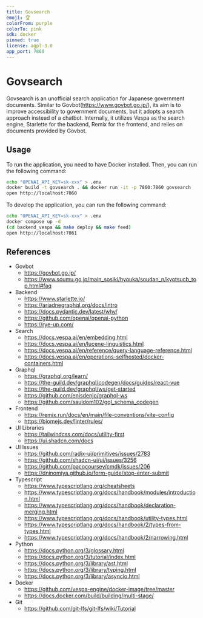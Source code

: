 ```yaml
---
title: Govsearch
emoji: 🏆
colorFrom: purple
colorTo: pink
sdk: docker
pinned: true
license: agpl-3.0
app_port: 7860
---
```


# Govsearch

Govsearch is an unofficial search application for Japanese government
documents. Similar to Govbot(https://www.govbot.go.jp/), its aim is to
improve accessibility to government documents, but it adopts a search
approach instead of a chatbot. Internally, it utilizes Vespa as the
search engine, Starlette for the backend, Remix for the frontend, and
relies on documents provided by Govbot.

## Usage

To run the application, you need to have Docker installed. Then, you
can run the following command:

```sh
echo "OPENAI_API_KEY=sk-xxx" > .env
docker build -t govsearch . && docker run -it -p 7860:7860 govsearch
open http://localhost:7860
```

To develop the application, you can run the following command:

```sh
echo "OPENAI_API_KEY=sk-xxx" > .env
docker compose up -d
(cd backend_vespa && make deploy && make feed)
open http://localhost:7861
```

## References

- Govbot
    - https://govbot.go.jp/
    - https://www.soumu.go.jp/main_sosiki/hyouka/soudan_n/kyotsucb_top.html#faq
- Backend
    - https://www.starlette.io/
    - https://ariadnegraphql.org/docs/intro
    - https://docs.pydantic.dev/latest/why/
    - https://github.com/openai/openai-python
    - https://rye-up.com/
- Search
    - https://docs.vespa.ai/en/embedding.html
    - https://docs.vespa.ai/en/lucene-linguistics.html
    - https://docs.vespa.ai/en/reference/query-language-reference.html
    - https://docs.vespa.ai/en/operations-selfhosted/docker-containers.html
- Graphql
    - https://graphql.org/learn/
    - https://the-guild.dev/graphql/codegen/docs/guides/react-vue
    - https://the-guild.dev/graphql/ws/get-started
    - https://github.com/enisdenjo/graphql-ws
    - https://github.com/sauldom102/gql_schema_codegen
- Frontend
    - https://remix.run/docs/en/main/file-conventions/vite-config
    - https://biomejs.dev/linter/rules/
- UI Libraries
    - https://tailwindcss.com/docs/utility-first
    - https://ui.shadcn.com/docs
- UI Issues
    - https://github.com/radix-ui/primitives/issues/2783
    - https://github.com/shadcn-ui/ui/issues/3256
    - https://github.com/pacocoursey/cmdk/issues/206
    - https://dninomiya.github.io/form-guide/stop-enter-submit
- Typescript
    - https://www.typescriptlang.org/cheatsheets
    - https://www.typescriptlang.org/docs/handbook/modules/introduction.html
    - https://www.typescriptlang.org/docs/handbook/declaration-merging.html
    - https://www.typescriptlang.org/docs/handbook/utility-types.html
    - https://www.typescriptlang.org/docs/handbook/2/types-from-types.html
    - https://www.typescriptlang.org/docs/handbook/2/narrowing.html
- Python
    - https://docs.python.org/3/glossary.html
    - https://docs.python.org/3/tutorial/index.html
    - https://docs.python.org/3/library/ast.html
    - https://docs.python.org/3/library/typing.html
    - https://docs.python.org/3/library/asyncio.html
- Docker
    - https://github.com/vespa-engine/docker-image/tree/master
    - https://docs.docker.com/build/building/multi-stage/
- Git
    - https://github.com/git-lfs/git-lfs/wiki/Tutorial
